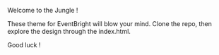 Welcome to the Jungle !

These theme for EventBright will blow your mind. 
Clone the repo, then explore the design through the index.html.

Good luck !